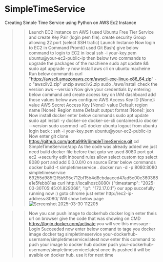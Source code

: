 # SimpleTimeService
Creating Simple Time Service using Python on AWS Ec2 Instance 
>> Launch EC2 instance on AWS
>> I used Ubuntu Free Tier Service and create Key Pair (login pem file).
>> create security Group allowing 22 port (select SSH trafic) Launch Instance
>Now login to EC2 in Command Promt(I used Git Bash) give below command to login to EC2 in local
>> ssh -i your-key.pem ubuntu@your-ec2-public-ip
>> then below two commands to upgrade the packages of the machiene
>> sudo apt update && sudo apt upgrade -y
>> now install aws cli on ubuntu macheine
>Run below commands
curl "https://awscli.amazonaws.com/awscli-exe-linux-x86_64.zip" -o "awscliv2.zip"
unzip awscliv2.zip
sudo ./aws/install
>> check the version
>> aws --version
>Now give your credentials by entering below command and create access key on IAM dashboard add those values below
>> aws configure
AWS Access Key ID [None]: value
AWS Secret Access Key [None]: value
Default region name [None]: Region name
Default output format [None]: json
>> Now install docker enter below commands
>> sudo apt update
sudo apt install -y docker-ce docker-ce-cli containerd.io
docker --version
sudo usermod -aG docker ubuntu
logout from ubuntu login back : ssh -i your-key.pem ubuntu@your-ec2-public-ip
>> Now enter git clone https://github.com/gotta999/SimpleTimeService.git
>> cd SimpleTimeService/app
>> As the code was already added we just need build docker file before that goto we used 8080 port got ec2 ->security edit inbound rules allow select custom tcp select 8080 port and add 0.0.0.0/0 on source
>> Enter below commands
docker build -t simpletimeservice .
docker run -d -p 8080:8080 simpletimeservice
69255d985f2f5b595e712bf15b4d8cbdaaccd47ad5e00e360368e1e5febb81aa
>> curl http://localhost:8080/
{"timestamp": "2025-03-30T05:45:01.829068", "ip": "172.17.0.1"}
>> our app succefully running now :)
>> goto chrome just enter http://ec2-ip-address:8080/
>> Will show below page
>> ![Screenshot 2025-03-30 112205](https://github.com/user-attachments/assets/33ce6a16-4ea6-465f-afc4-ae7e4870fd16)

>> Now you can push image to dockerhub
>> docker login
>> enter theis url on browser  give the code that was showing on CMD https://login.docker.com/activate
>> you will see this message :
>> Login Succeeded
>> now enter below comand to tage you docker image
>>  docker tag simpletimeservice your-dockerhub-username/simpletimeservice:latest
>> now enter this command to push your image to docker hub
>>  docker push your-dockerhub-username/simpletimeservice:latest
>> once its pushed it will be avaible on docker hub. use it for next time


